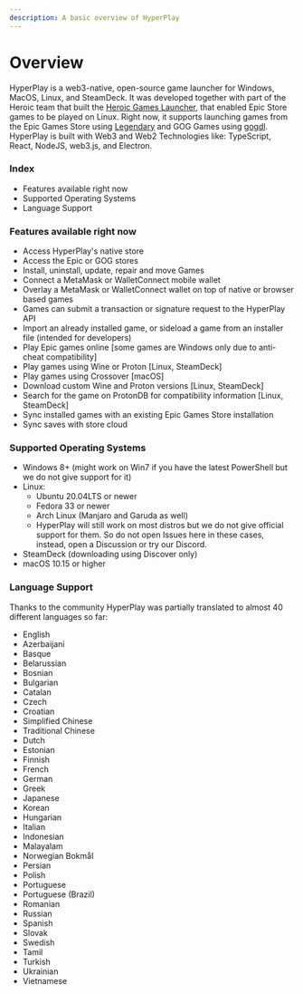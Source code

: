 ```yaml
---
description: A basic overview of HyperPlay
---
```


# Overview

HyperPlay is a web3-native, open-source game launcher for Windows, MacOS, Linux, and SteamDeck. It was developed together with part of the Heroic team that built the [Heroic Games Launcher](https://github.com/Heroic-Games-Launcher/HeroicGamesLauncher), that enabled Epic Store games to be played on Linux. Right now, it supports launching games from the Epic Games Store using [Legendary](https://github.com/derrod/legendary) and GOG Games using [gogdl](https://github.com/App-Games-Launcher/heroic-gogdl). HyperPlay is built with Web3 and Web2 Technologies like: TypeScript, React, NodeJS, web3.js, and Electron.

### Index

* Features available right now
* Supported Operating Systems
* Language Support

### Features available right now

* Access HyperPlay's native store
* Access the Epic or GOG stores
* Install, uninstall, update, repair and move Games
* Connect a MetaMask or WalletConnect mobile wallet
* Overlay a MetaMask or WalletConnect wallet on top of native or browser based games
* Games can submit a transaction or signature request to the HyperPlay API
* Import an already installed game, or sideload a game from an installer file (intended for developers)
* Play Epic games online \[some games are Windows only due to anti-cheat compatibility]
* Play games using Wine or Proton \[Linux, SteamDeck]
* Play games using Crossover \[macOS]
* Download custom Wine and Proton versions \[Linux, SteamDeck]
* Search for the game on ProtonDB for compatibility information \[Linux, SteamDeck]
* Sync installed games with an existing Epic Games Store installation
* Sync saves with store cloud

### Supported Operating Systems

* Windows 8+ (might work on Win7 if you have the latest PowerShell but we do not give support for it)
* Linux:
  * Ubuntu 20.04LTS or newer
  * Fedora 33 or newer
  * Arch Linux (Manjaro and Garuda as well)
  * HyperPlay will still work on most distros but we do not give official support for them. So do not open Issues here in these cases, instead, open a Discussion or try our Discord.
* SteamDeck (downloading using Discover only)
* macOS 10.15 or higher

### Language Support

Thanks to the community HyperPlay was partially translated to almost 40 different languages so far:

* English
* Azerbaijani
* Basque
* Belarussian
* Bosnian
* Bulgarian
* Catalan
* Czech
* Croatian
* Simplified Chinese
* Traditional Chinese
* Dutch
* Estonian
* Finnish
* French
* German
* Greek
* Japanese
* Korean
* Hungarian
* Italian
* Indonesian
* Malayalam
* Norwegian Bokmål
* Persian
* Polish
* Portuguese
* Portuguese (Brazil)
* Romanian
* Russian
* Spanish
* Slovak
* Swedish
* Tamil
* Turkish
* Ukrainian
* Vietnamese
